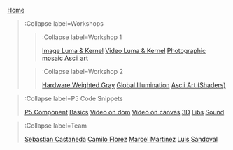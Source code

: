 [Home](/)

> :Collapse label=Workshops
> 
> > :Collapse label=Workshop 1
> >
> > [Image Luma & Kernel](/docs/workshops/workshop1/imgLumaKernel)
> > [Video Luma & Kernel](/docs/workshops/workshop1/vidLumaKernel)
> > [Photographic mosaic](/docs/workshops/workshop1/photoMosaic)
> > [Ascii art](/docs/workshops/workshop1/asciiArt)
>
> > :Collapse label=Workshop 2
> >
> > [Hardware Weighted Gray](/docs/workshops/workshop2/rendering)
> > [Global Illumination](/docs/workshops/workshop2/lumi)
> > [Ascii Art (Shaders)](/docs/workshops/workshop2/asciiart)

> :Collapse label=P5 Code Snippets
> 
> [P5 Component](/docs/snippets/component)
> [Basics](/docs/snippets/basic)
> [Video on dom](/docs/snippets/video-dom)
> [Video on canvas](/docs/snippets/video-canvas)
> [3D](/docs/snippets/3d)
> [Libs](/docs/snippets/lib)
> [Sound](/docs/snippets/sound)

> :Collapse label=Team
> 
> [Sebastian Castañeda](/docs/members/Sebastian-Castaneda)
> [Camilo Florez](/docs/members/Camilo-Florez)
> [Marcel Martinez](/docs/members/Marcel-Martinez)
> [Luis Sandoval](/docs/members/Luis-Sandoval)